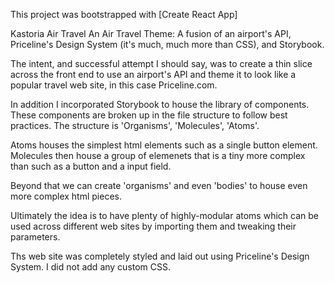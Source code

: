 This project was bootstrapped with [Create React App]

Kastoria Air Travel
An Air Travel Theme: A fusion of an airport's API, Priceline's Design System (it's much, much more than CSS), and Storybook.

The intent, and successful attempt I should say, was to create a thin slice across the front end to use an airport's API and theme it to look like a popular travel web site, in this case Priceline.com.

In addition I incorporated Storybook to house the library of components. These components are broken up in the file structure to follow best practices. The structure is 'Organisms', 'Molecules', 'Atoms'.

Atoms houses the simplest html elements such as a single button element.
Molecules then house a group of elemenets that is a tiny more complex than such as a button and a input field.

Beyond that we can create 'organisms' and even 'bodies' to house even more complex html pieces.

Ultimately the idea is to have plenty of highly-modular atoms which can be used across different web sites by importing them and tweaking their parameters.

Ths web site was completely styled and laid out using Priceline's Design System. I did not add any custom CSS.
